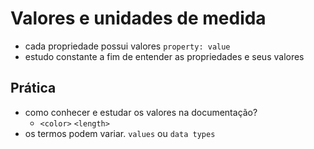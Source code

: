 # Valores e unidades de medida

* cada propriedade possui valores `property: value`
* estudo constante a fim de entender as propriedades e seus valores

## Prática

* como conhecer e estudar os valores na documentação?
    * `<color>` `<length>` 
* os termos podem variar. `values` ou `data types`
